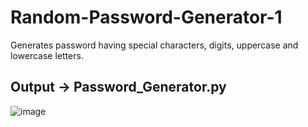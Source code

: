 # Random-Password-Generator-1
Generates password having special characters, digits, uppercase and lowercase letters. 

## Output -> Password_Generator.py
![image](https://github.com/lavikatiyar/Random-Password-Generator-1/assets/42214458/ab465538-9125-49f5-9365-bc8e36761a63)

